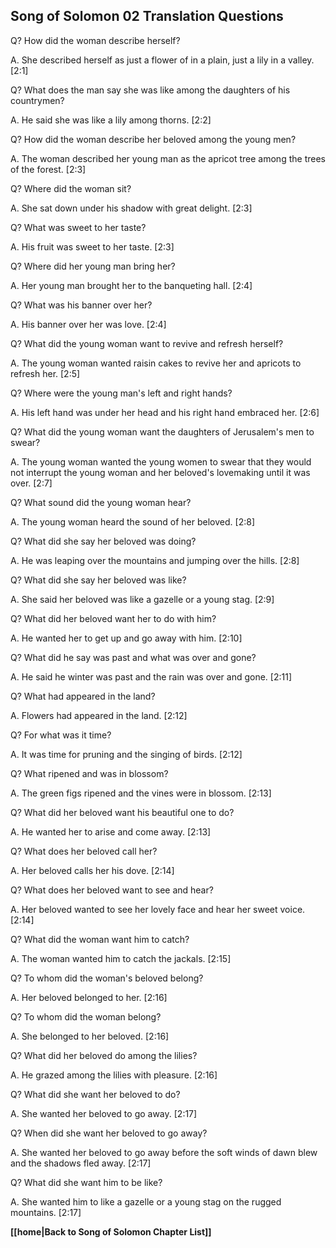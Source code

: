 ## Song of Solomon 02 Translation Questions ##

Q? How did the woman describe herself?

A. She described herself as just a flower of in a plain, just a lily in a valley. [2:1]

Q? What does the man say she was like among the daughters of his countrymen?

A. He said she was like a lily among thorns. [2:2]

Q? How did the woman describe her beloved among the young men?

A. The woman described her young man as the apricot tree among the trees of the forest. [2:3]

Q? Where did the woman sit?

A. She sat down under his shadow with great delight. [2:3]

Q? What was sweet to her taste?

A. His fruit was sweet to her taste. [2:3]

Q? Where did her young man bring her?

A. Her young man brought her to the banqueting hall. [2:4]

Q? What was his banner over her?

A. His banner over her was love. [2:4]

Q? What did the young woman want to revive and refresh herself?

A. The young woman wanted raisin cakes to revive her and apricots to refresh her. [2:5]

Q? Where were the young man's left and right hands?

A. His left hand was under her head and his right hand embraced her. [2:6]

Q? What did the young woman want the daughters of Jerusalem's men to swear?

A. The young woman wanted the young women to swear that they would not interrupt the young woman and her beloved's lovemaking until it was over. [2:7]

Q? What sound did the young woman hear?

A. The young woman heard the sound of her beloved. [2:8]

Q? What did she say her beloved was doing?

A. He was leaping over the mountains and jumping over the hills. [2:8]

Q? What did she say her beloved was like?

A. She said her beloved was like a gazelle or a young stag. [2:9]

Q? What did her beloved want her to do with him?

A. He wanted her to get up and go away with him. [2:10]

Q? What did he say was past and what was over and gone?

A. He said he winter was past and the rain was over and gone. [2:11]

Q? What had appeared in the land?

A. Flowers had appeared in the land. [2:12]

Q? For what was it time?

A. It was time for pruning and the singing of birds. [2:12]

Q? What ripened and was in blossom?

A. The green figs ripened and the vines were in blossom. [2:13]

Q? What did her beloved want his beautiful one to do?

A. He wanted her to arise and come away. [2:13]

Q? What does her beloved call her?

A. Her beloved calls her his dove. [2:14]

Q? What does her beloved want to see and hear?

A. Her beloved wanted to see her lovely face and hear her sweet voice. [2:14]

Q? What did the woman want him to catch?

A. The woman wanted him to catch the jackals. [2:15]

Q? To whom did the woman's beloved belong?

A. Her beloved belonged to her. [2:16]

Q? To whom did the woman belong?

A. She belonged to her beloved. [2:16]

Q? What did her beloved do among the lilies?

A. He grazed among the lilies with pleasure. [2:16]

Q? What did she want her beloved to do?

A. She wanted her beloved to go away. [2:17]

Q? When did she want her beloved to go away?

A. She wanted her beloved to go away before the soft winds of dawn blew and the shadows fled away. [2:17]

Q? What did she want him to be like?

A. She wanted him to like a gazelle or a young stag on the rugged mountains. [2:17]

__[[home|Back to Song of Solomon Chapter List]]__

